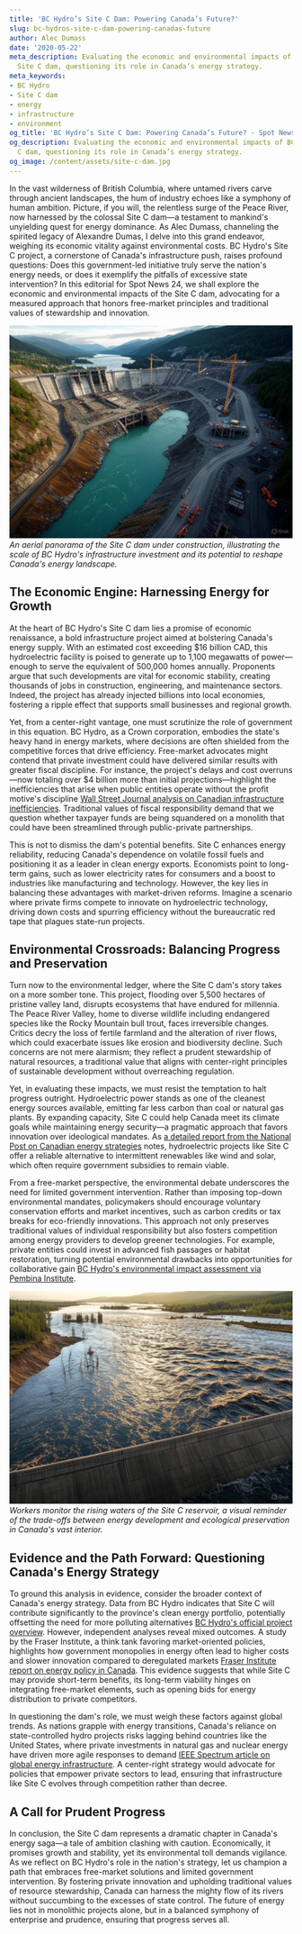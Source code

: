 ```yaml
---
title: 'BC Hydro’s Site C Dam: Powering Canada’s Future?'
slug: bc-hydros-site-c-dam-powering-canadas-future
author: Alec Dumass
date: '2020-05-22'
meta_description: Evaluating the economic and environmental impacts of BC Hydro’s
  Site C dam, questioning its role in Canada’s energy strategy.
meta_keywords:
- BC Hydro
- Site C dam
- energy
- infrastructure
- environment
og_title: 'BC Hydro’s Site C Dam: Powering Canada’s Future? - Spot News 24'
og_description: Evaluating the economic and environmental impacts of BC Hydro’s Site
  C dam, questioning its role in Canada’s energy strategy.
og_image: /content/assets/site-c-dam.jpg
---
```


In the vast wilderness of British Columbia, where untamed rivers carve through ancient landscapes, the hum of industry echoes like a symphony of human ambition. Picture, if you will, the relentless surge of the Peace River, now harnessed by the colossal Site C dam—a testament to mankind's unyielding quest for energy dominance. As Alec Dumass, channeling the spirited legacy of Alexandre Dumas, I delve into this grand endeavor, weighing its economic vitality against environmental costs. BC Hydro's Site C project, a cornerstone of Canada's infrastructure push, raises profound questions: Does this government-led initiative truly serve the nation's energy needs, or does it exemplify the pitfalls of excessive state intervention? In this editorial for Spot News 24, we shall explore the economic and environmental impacts of the Site C dam, advocating for a measured approach that honors free-market principles and traditional values of stewardship and innovation.

![Aerial view of Site C Dam construction](/content/assets/site-c-dam-aerial-view.jpg)  
*An aerial panorama of the Site C dam under construction, illustrating the scale of BC Hydro's infrastructure investment and its potential to reshape Canada's energy landscape.*

## The Economic Engine: Harnessing Energy for Growth

At the heart of BC Hydro's Site C dam lies a promise of economic renaissance, a bold infrastructure project aimed at bolstering Canada's energy supply. With an estimated cost exceeding $16 billion CAD, this hydroelectric facility is poised to generate up to 1,100 megawatts of power—enough to serve the equivalent of 500,000 homes annually. Proponents argue that such developments are vital for economic stability, creating thousands of jobs in construction, engineering, and maintenance sectors. Indeed, the project has already injected billions into local economies, fostering a ripple effect that supports small businesses and regional growth.

Yet, from a center-right vantage, one must scrutinize the role of government in this equation. BC Hydro, as a Crown corporation, embodies the state's heavy hand in energy markets, where decisions are often shielded from the competitive forces that drive efficiency. Free-market advocates might contend that private investment could have delivered similar results with greater fiscal discipline. For instance, the project's delays and cost overruns—now totaling over $4 billion more than initial projections—highlight the inefficiencies that arise when public entities operate without the profit motive's discipline [Wall Street Journal analysis on Canadian infrastructure inefficiencies](https://www.wsj.com/articles/canadas-infrastructure-woes-and-public-spending-2023). Traditional values of fiscal responsibility demand that we question whether taxpayer funds are being squandered on a monolith that could have been streamlined through public-private partnerships.

This is not to dismiss the dam's potential benefits. Site C enhances energy reliability, reducing Canada's dependence on volatile fossil fuels and positioning it as a leader in clean energy exports. Economists point to long-term gains, such as lower electricity rates for consumers and a boost to industries like manufacturing and technology. However, the key lies in balancing these advantages with market-driven reforms. Imagine a scenario where private firms compete to innovate on hydroelectric technology, driving down costs and spurring efficiency without the bureaucratic red tape that plagues state-run projects.

## Environmental Crossroads: Balancing Progress and Preservation

Turn now to the environmental ledger, where the Site C dam's story takes on a more somber tone. This project, flooding over 5,500 hectares of pristine valley land, disrupts ecosystems that have endured for millennia. The Peace River Valley, home to diverse wildlife including endangered species like the Rocky Mountain bull trout, faces irreversible changes. Critics decry the loss of fertile farmland and the alteration of river flows, which could exacerbate issues like erosion and biodiversity decline. Such concerns are not mere alarmism; they reflect a prudent stewardship of natural resources, a traditional value that aligns with center-right principles of sustainable development without overreaching regulation.

Yet, in evaluating these impacts, we must resist the temptation to halt progress outright. Hydroelectric power stands as one of the cleanest energy sources available, emitting far less carbon than coal or natural gas plants. By expanding capacity, Site C could help Canada meet its climate goals while maintaining energy security—a pragmatic approach that favors innovation over ideological mandates. As [a detailed report from the National Post on Canadian energy strategies](https://nationalpost.com/news/canada-energy-transition-2022) notes, hydroelectric projects like Site C offer a reliable alternative to intermittent renewables like wind and solar, which often require government subsidies to remain viable.

From a free-market perspective, the environmental debate underscores the need for limited government intervention. Rather than imposing top-down environmental mandates, policymakers should encourage voluntary conservation efforts and market incentives, such as carbon credits or tax breaks for eco-friendly innovations. This approach not only preserves traditional values of individual responsibility but also fosters competition among energy providers to develop greener technologies. For example, private entities could invest in advanced fish passages or habitat restoration, turning potential environmental drawbacks into opportunities for collaborative gain [BC Hydro's environmental impact assessment via Pembina Institute](https://www.pembina.org/reports/site-c-dam-environmental-review-2019).

![Site C Dam reservoir flooding](/content/assets/site-c-dam-reservoir.jpg)  
*Workers monitor the rising waters of the Site C reservoir, a visual reminder of the trade-offs between energy development and ecological preservation in Canada's vast interior.*

## Evidence and the Path Forward: Questioning Canada's Energy Strategy

To ground this analysis in evidence, consider the broader context of Canada's energy strategy. Data from BC Hydro indicates that Site C will contribute significantly to the province's clean energy portfolio, potentially offsetting the need for more polluting alternatives [BC Hydro's official project overview](https://www.bchydro.com/energy-and-environment/major-projects/site-c.html). However, independent analyses reveal mixed outcomes. A study by the Fraser Institute, a think tank favoring market-oriented policies, highlights how government monopolies in energy often lead to higher costs and slower innovation compared to deregulated markets [Fraser Institute report on energy policy in Canada](https://www.fraserinstitute.org/studies/canada-energy-policy-review-2023). This evidence suggests that while Site C may provide short-term benefits, its long-term viability hinges on integrating free-market elements, such as opening bids for energy distribution to private competitors.

In questioning the dam's role, we must weigh these factors against global trends. As nations grapple with energy transitions, Canada's reliance on state-controlled hydro projects risks lagging behind countries like the United States, where private investments in natural gas and nuclear energy have driven more agile responses to demand [IEEE Spectrum article on global energy infrastructure](https://spectrum.ieee.org/global-energy-trends-2024). A center-right strategy would advocate for policies that empower private sectors to lead, ensuring that infrastructure like Site C evolves through competition rather than decree.

## A Call for Prudent Progress

In conclusion, the Site C dam represents a dramatic chapter in Canada's energy saga—a tale of ambition clashing with caution. Economically, it promises growth and stability, yet its environmental toll demands vigilance. As we reflect on BC Hydro's role in the nation's strategy, let us champion a path that embraces free-market solutions and limited government intervention. By fostering private innovation and upholding traditional values of resource stewardship, Canada can harness the mighty flow of its rivers without succumbing to the excesses of state control. The future of energy lies not in monolithic projects alone, but in a balanced symphony of enterprise and prudence, ensuring that progress serves all.